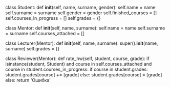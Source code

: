 class Student:
    def __init__(self, name, surname, gender):
        self.name = name
        self.surname = surname
        self.gender = gender
        self.finished_courses = []
        self.courses_in_progress = []
        self.grades = {}

class Mentor:
    def __init__(self, name, surname):
        self.name = name
        self.surname = surname
        self.courses_attached = []

class Lecturer(Mentor):
    def __init__(self, name, surname):
        super().__init__(name, surname)
        self.grades = {}

class Reviewer(Mentor):
    def rate_hw(self, student, course, grade):
        if isinstance(student, Student) and course in self.courses_attached and course in student.courses_in_progress:
            if course in student.grades:
                student.grades[course] += [grade]
            else:
                student.grades[course] = [grade]
        else:
            return 'Ошибка'